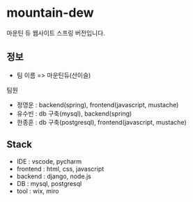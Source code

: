 # mountain-dew

마운틴 듀 웹사이트 스프링 버전입니다. 

## 정보

* 팀 이름 => 마운틴듀(산이슬)

팀원
- 정영운 : backend(spring), frontend(javascript, mustache)
- 유수빈 : db 구축(mysql), backend(spring)
- 한종훈 : db 구축(postgresql), frontend(javascript, mustache)

## Stack
- IDE : vscode, pycharm
- frontend : html, css, javascript
- backend : django, node.js
- DB : mysql, postgresql
- tool : wix, miro
